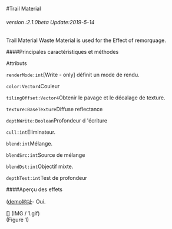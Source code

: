 #Trail Material

###### *version :2.1.0beta   Update:2019-5-14*

Trail Material Waste Material is used for the Effect of remorquage.

####Principales caractéristiques et méthodes

Attributs

`renderMode:int`[Write - only] définit un mode de rendu.

`color:Vector4`Couleur

`tilingOffset:Vector4`Obtenir le pavage et le décalage de texture.

`texture:BaseTexture`Diffuse reflectance

`depthWrite:Boolean`Profondeur d 'écriture

`cull:int`Eliminateur.

`blend:int`Mélange.

`blendSrc:int`Source de mélange

`blendDst:int`Objectif mixte.

`depthTest:int`Test de profondeur

####Aperçu des effets

([demo地址](https://layaair.ldc.layabox.com/demo2/?language=ch&category=3d&group=Trail&name=TrailRender)- Oui.

[] (IMG / 1.gif) <br > (Figure 1)

